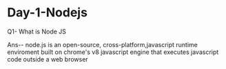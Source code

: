# Day-1-Nodejs
Q1- What is Node JS

Ans-- 
    node.js is an open-source, cross-platform,javascript runtime enviroment built on chrome's v8 javascript engine that executes javascript code outside a web browser 
